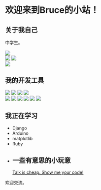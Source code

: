 # 欢迎来到Bruce的小站！

## 关于我自己 
中学生。  <br>  
![](https://github-readme-stats.vercel.app/api/top-langs/?username=budawu&layout=compact&theme=nightowl)  
![](https://github-readme-stats.vercel.app/api?username=budawu&theme=nightowl&show_icons=true&count_private=true)
![](https://github-readme-streak-stats.herokuapp.com/?user=budawu&theme=nightowl) <br>
![](https://skyline.github.com/budawu/2022)
## 我的开发工具
![](https://img.shields.io/badge/Python-blue?style=for-the-badge&logo=python&logoColor=white) 
![](https://img.shields.io/badge/django-darkgreen?style=for-the-badge&logo=django&logoColor=white)
![](https://img.shields.io/badge/pycharm-yellow?style=for-the-badge&logo=pycharm&logoColor=white)
![](https://img.shields.io/badge/Visual_Studio_Code-0078D4?style=for-the-badge&logo=visual%20studio%20code&logoColor=white) <br>
![](https://img.shields.io/badge/jupyter-orange?style=for-the-badge&logo=jupyter&logoColor=white) 
![](https://img.shields.io/badge/manjaro-green?style=for-the-badge&logo=manjaro&logoColor=white) 
![](https://img.shields.io/badge/windows-white?style=for-the-badge&logo=windows&logoColor=blue) 
![](https://img.shields.io/badge/arduino-0af4cd?style=for-the-badge&logo=arduino&logoColor=white) 
![](https://img.shields.io/badge/html5-f5580a?style=for-the-badge&logo=html5&logoColor=white)
![](https://img.shields.io/badge/ruby-red?style=for-the-badge&logo=ruby&logoColor=white)
## 我正在学习
* Django
* Arduino
* matplotlib 
* Ruby 
* 
  ## 一些有意思的小玩意
  <a href="https://budawu.github.io/talk-is-cheap/">Talk is cheap. Show me your code!</a>

欢迎交流。  


